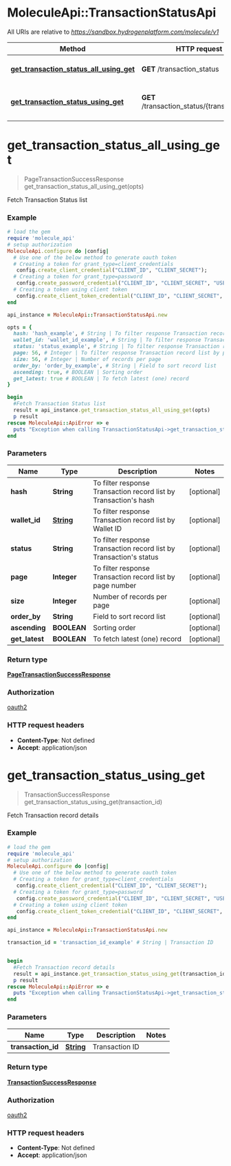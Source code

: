 # MoleculeApi::TransactionStatusApi

All URIs are relative to *https://sandbox.hydrogenplatform.com/molecule/v1*

Method | HTTP request | Description
------------- | ------------- | -------------
[**get_transaction_status_all_using_get**](TransactionStatusApi.md#get_transaction_status_all_using_get) | **GET** /transaction_status | Fetch Transaction Status list
[**get_transaction_status_using_get**](TransactionStatusApi.md#get_transaction_status_using_get) | **GET** /transaction_status/{transaction_id} | Fetch Transaction record details


# **get_transaction_status_all_using_get**
> PageTransactionSuccessResponse get_transaction_status_all_using_get(opts)

Fetch Transaction Status list

### Example
```ruby
# load the gem
require 'molecule_api'
# setup authorization
MoleculeApi.configure do |config|
  # Use one of the below method to generate oauth token        
  # Creating a token for grant_type=client_credentials
   config.create_client_credential("CLIENT_ID", "CLIENT_SECRET");
  # Creating a token for grant_type=password
   config.create_password_credential("CLIENT_ID", "CLIENT_SECRET", "USERNAME", "PASSWORD");
  # Creating a token using client token
   config.create_client_token_credential("CLIENT_ID", "CLIENT_SECRET", "CLIENT_TOKEN");
end

api_instance = MoleculeApi::TransactionStatusApi.new

opts = { 
  hash: 'hash_example', # String | To filter response Transaction record list by Transaction's hash
  wallet_id: 'wallet_id_example', # String | To filter response Transaction record list by Wallet ID
  status: 'status_example', # String | To filter response Transaction record list by Transaction's status
  page: 56, # Integer | To filter response Transaction record list by page number
  size: 56, # Integer | Number of records per page
  order_by: 'order_by_example', # String | Field to sort record list
  ascending: true, # BOOLEAN | Sorting order
  get_latest: true # BOOLEAN | To fetch latest (one) record
}

begin
  #Fetch Transaction Status list
  result = api_instance.get_transaction_status_all_using_get(opts)
  p result
rescue MoleculeApi::ApiError => e
  puts "Exception when calling TransactionStatusApi->get_transaction_status_all_using_get: #{e}"
end
```

### Parameters

Name | Type | Description  | Notes
------------- | ------------- | ------------- | -------------
 **hash** | **String**| To filter response Transaction record list by Transaction&#39;s hash | [optional] 
 **wallet_id** | [**String**](.md)| To filter response Transaction record list by Wallet ID | [optional] 
 **status** | **String**| To filter response Transaction record list by Transaction&#39;s status | [optional] 
 **page** | **Integer**| To filter response Transaction record list by page number | [optional] 
 **size** | **Integer**| Number of records per page | [optional] 
 **order_by** | **String**| Field to sort record list | [optional] 
 **ascending** | **BOOLEAN**| Sorting order | [optional] 
 **get_latest** | **BOOLEAN**| To fetch latest (one) record | [optional] 

### Return type

[**PageTransactionSuccessResponse**](PageTransactionSuccessResponse.md)

### Authorization

[oauth2](../README.md#oauth2)

### HTTP request headers

 - **Content-Type**: Not defined
 - **Accept**: application/json



# **get_transaction_status_using_get**
> TransactionSuccessResponse get_transaction_status_using_get(transaction_id)

Fetch Transaction record details

### Example
```ruby
# load the gem
require 'molecule_api'
# setup authorization
MoleculeApi.configure do |config|
  # Use one of the below method to generate oauth token        
  # Creating a token for grant_type=client_credentials
   config.create_client_credential("CLIENT_ID", "CLIENT_SECRET");
  # Creating a token for grant_type=password
   config.create_password_credential("CLIENT_ID", "CLIENT_SECRET", "USERNAME", "PASSWORD");
  # Creating a token using client token
   config.create_client_token_credential("CLIENT_ID", "CLIENT_SECRET", "CLIENT_TOKEN");
end

api_instance = MoleculeApi::TransactionStatusApi.new

transaction_id = 'transaction_id_example' # String | Transaction ID


begin
  #Fetch Transaction record details
  result = api_instance.get_transaction_status_using_get(transaction_id)
  p result
rescue MoleculeApi::ApiError => e
  puts "Exception when calling TransactionStatusApi->get_transaction_status_using_get: #{e}"
end
```

### Parameters

Name | Type | Description  | Notes
------------- | ------------- | ------------- | -------------
 **transaction_id** | [**String**](.md)| Transaction ID | 

### Return type

[**TransactionSuccessResponse**](TransactionSuccessResponse.md)

### Authorization

[oauth2](../README.md#oauth2)

### HTTP request headers

 - **Content-Type**: Not defined
 - **Accept**: application/json



